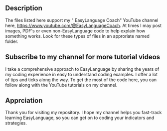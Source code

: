 ## Description
The files listed here support my " EasyLanguage Coach" YouTube channel here, https://www.youtube.com/@EasyLanguageCoach. At times I may post images, PDF's or even non-EasyLanguage code to help explain how something works. Look for these types of files in an approriate named folder.

## Subscribe to my channel for more tutorial videos
I take a comprehensive approach to EasyLanguage by sharing the years of my coding experience in easy to understand coding examples. I offer a lot of tips and ticks along the way. To get the most of the code here, you can follow along with the YouTube tutorials on my channel.

## Apprciation
Thank you for visiting my repository. I hope my channel helps you fast-track learning EasyLanguage, so you can get on to coding your indicators and strategies.
